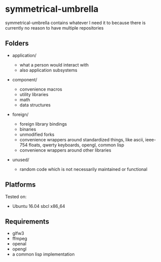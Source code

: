 # symmetrical-umbrella
symmetrical-umbrella contains whatever I need it to because there is currently no reason to have multiple repositories

## Folders

- application/
    - what a person would interact with
    - also application subsystems	
		
- component/
    - convenience macros
    - utility libraries
    - math
    - data structures

- foreign/
    - foreign library bindings
    - binaries
    - unmodified forks
    - convenience wrappers around standardized things, like ascii, ieee-754 floats, qwerty keyboards, opengl, common lisp
    - convenience wrappers around other libraries

- unused/
    - random code which is not necessarily maintained or functional
	
## Platforms
Tested on:
- Ubuntu 16.04 sbcl x86_64

## Requirements
- glfw3
- ffmpeg
- openal
- opengl
- a common lisp implementation
 
